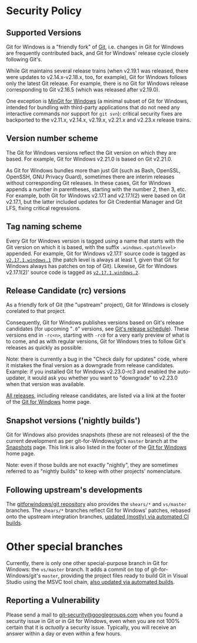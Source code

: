 # Security Policy

## Supported Versions

Git for Windows is a "friendly fork" of [Git](https://git-scm.com/), i.e. changes in Git for Windows are frequently contributed back, and Git for Windows' release cycle closely following Git's.

While Git maintains several release trains (when v2.19.1 was released, there were updates to v2.14.x-v2.18.x, too, for example), Git for Windows follows only the latest Git release. For example, there is no Git for Windows release corresponding to Git v2.16.5 (which was released after v2.19.0).

One exception is [MinGit for Windows](https://github.com/git-for-windows/git/wiki/MinGit) (a minimal subset of Git for Windows, intended for bundling with third-party applications that do not need any interactive commands nor support for `git svn`): critical security fixes are backported to the v2.11.x, v2.14.x, v2.19.x, v2.21.x and v2.23.x release trains.

## Version number scheme

The Git for Windows versions reflect the Git version on which they are based. For example, Git for Windows v2.21.0 is based on Git v2.21.0.

As Git for Windows bundles more than just Git (such as Bash, OpenSSL, OpenSSH, GNU Privacy Guard), sometimes there are interim releases without corresponding Git releases. In these cases, Git for Windows appends a number in parentheses, starting with the number 2, then 3, etc. For example, both Git for Windows v2.17.1 and v2.17.1(2) were based on Git v2.17.1, but the latter included updates for Git Credential Manager and Git LFS, fixing critical regressions.

## Tag naming scheme

Every Git for Windows version is tagged using a name that starts with the Git version on which it is based, with the suffix `.windows.<patchlevel>` appended. For example, Git for Windows v2.17.1' source code is tagged as [`v2.17.1.windows.1`](https://github.com/git-for-windows/git/releases/tag/v2.17.1.windows.1) (the patch level is always at least 1, given that Git for Windows always has patches on top of Git). Likewise, Git for Windows v2.17.1(2)' source code is tagged as [`v2.17.1.windows.2`](https://github.com/git-for-windows/git/releases/tag/v2.17.1.windows.2).

## Release Candidate (rc) versions

As a friendly fork of Git (the "upstream" project), Git for Windows is closely corelated to that project.

Consequently, Git for Windows publishes versions based on Git's release candidates (for upcoming "`.0`" versions, see [Git's release schedule](https://tinyurl.com/gitCal)). These versions end in `-rc<n>`, starting with `-rc0` for a very early preview of what is to come, and as with regular versions, Git for Windows tries to follow Git's releases as quickly as possible.

Note: there is currently a bug in the "Check daily for updates" code, where it mistakes the final version as a downgrade from release candidates. Example: if you installed Git for Windows v2.23.0-rc3 and enabled the auto-updater, it would ask you whether you want to "downgrade" to v2.23.0 when that version was available.

[All releases](https://github.com/git-for-windows/git/releases/), including release candidates, are listed via a link at the footer of the [Git for Windows](https://gitforwindows.org/) home page.

## Snapshot versions ('nightly builds')

Git for Windows also provides snapshots (these are not releases) of the the current development as per git-for-Windows/git's `master` branch at the [Snapshots](https://wingit.blob.core.windows.net/files/index.html) page. This link is also listed in the footer of the [Git for Windows](https://gitforwindows.org/) home page.

Note: even if those builds are not exactly "nightly", they are sometimes referred to as "nightly builds" to keep with other projects' nomenclature.

## Following upstream's developments

The [gitforwindows/git repository](https://github.com/git-for-windows/git) also provides the `shears/*` and `vs/master` branches. The `shears/*` branches reflect Git for Windows' patches, rebased onto the upstream integration branches, [updated (mostly) via automated CI builds](https://dev.azure.com/git-for-windows/git/_build?definitionId=25).

# Other special branches

Currently, there is only one other special-purpose branch in Git for Windows: the `vs/master` branch. It adds a commit on top of git-for-Windows/git's `master`, providing the project files ready to build Git in Visual Studio using the MSVC tool chain, [also updated via automated builds](https://dev.azure.com/git-for-windows/git/_build?definitionId=27).

## Reporting a Vulnerability

Please send a mail to git-security@googlegroups.com when you found a security issue in Git or in Git for Windows, even when you are not 100% certain that it is _actually_ a security issue. Typically, you will receive an answer within a day or even within a few hours.
